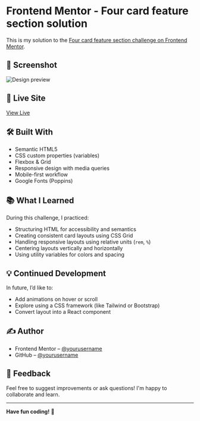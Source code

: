 # Frontend Mentor - Four card feature section solution

This is my solution to the [Four card feature section challenge on Frontend Mentor](https://www.frontendmentor.io/challenges/four-card-feature-section-weK1eFYK).

## 📸 Screenshot

![Design preview]()

## 🚀 Live Site

[View Live](https://four-section-card.netlify.app/) 

## 🛠️ Built With

- Semantic HTML5
- CSS custom properties (variables)
- Flexbox & Grid
- Responsive design with media queries
- Mobile-first workflow
- Google Fonts (Poppins)

## 📚 What I Learned

During this challenge, I practiced:

- Structuring HTML for accessibility and semantics
- Creating consistent card layouts using CSS Grid
- Handling responsive layouts using relative units (`rem`, `%`)
- Centering layouts vertically and horizontally
- Using utility variables for colors and spacing

## 💡 Continued Development

In future, I’d like to:

- Add animations on hover or scroll
- Explore using a CSS framework (like Tailwind or Bootstrap)
- Convert layout into a React component

## ✍️ Author

- Frontend Mentor – [@yourusername](https://www.frontendmentor.io/profile/Piyush-Rajput7)
- GitHub – [@yourusername](https://github.com/Piyush-Rajput7)

## 📩 Feedback

Feel free to suggest improvements or ask questions! I'm happy to collaborate and learn.

---

**Have fun coding!** 🚀
